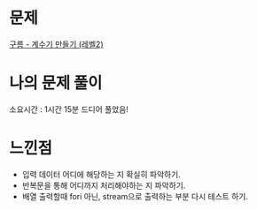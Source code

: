 
# 문제
[구름 - 계수기 만들기 (레벨2)](https://level.goorm.io/exam/43061/%EA%B3%84%EC%88%98%EA%B8%B0-%EB%A7%8C%EB%93%A4%EA%B8%B0/quiz/1)


# 나의 문제 풀이
소요시간 : 1시간 15분
드디어 풀었음!

# 느낀점
- 입력 데이터 어디에 해당하는 지 확실히 파악하기.
- 반복문을 통해 어디까지 처리해야하는 지 파악하기.
- 배열 출력할때 fori 아닌, stream으로 출력하는 부분 다시 테스트 하기.